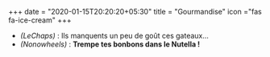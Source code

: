 +++
date = "2020-01-15T20:20:20+05:30"
title = "Gourmandise"
icon ="fas fa-ice-cream"
+++

* _(LeChaps)_ : Ils manquents un peu de goût ces gateaux...
* _(Nonowheels)_ : **Trempe tes bonbons dans le Nutella !**
